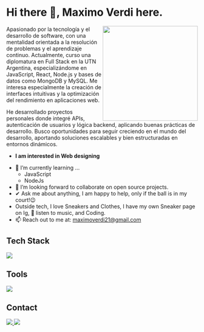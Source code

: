 # Hi there 👋, Maximo Verdi here. 

<picture> <img align="right" src="https://github.com/7oSkaaa/7oSkaaa/blob/main/Images/Right_Side.gif?raw=true" width = 250px></picture>


Apasionado por la tecnología y el desarrollo de software, con una mentalidad orientada a la resolución de problemas y el aprendizaje continuo. Actualmente, curso una diplomatura en Full Stack en la UTN Argentina, especializándome en JavaScript, React, Node.js y bases de datos como MongoDB y MySQL. Me interesa especialmente la creación de interfaces intuitivas y la optimización del rendimiento en aplicaciones web.

He desarrollado proyectos personales donde integré APIs, autenticación de usuarios y lógica backend, aplicando buenas prácticas de desarrollo. Busco oportunidades para seguir creciendo en el mundo del desarrollo, aportando soluciones escalables y bien estructuradas en entornos dinámicos.
* **I am interested in Web designing**
- 🌱 I’m currently learning ...
  - JavaScript
  - NodeJs
- 👯 I’m looking forward to collaborate on open source projects.
- ✔ Ask me about anything, I am happy to help, only if the ball is in my court!😉<br>
- Outside tech, I love Sneakers and Clothes, I have my own Sneaker page on Ig, 🎵 listen to music, and Coding.
- 📫 Reach out to me at: <a href="maximoverdi21@gmail.com">maximoverdi21@gmail.com</a>
<!--tech stack icons-->
<h2>Tech Stack</h2>
<p>
  <a href="https://skillicons.dev">
    <img src="https://skillicons.dev/icons?i=css,html,javascript,react,nodejs,tailwindcss&perline=14" />
  </a>
</p>

<!--Tools-->
<h2>Tools</h2>
<p>
  <a href="https://skillicons.dev">
    <img src="https://skillicons.dev/icons?i=github,git,bootstrap,sass&perline=14" />
  </a>
</p>

<!--Contact info-->
<h2>Contact</h2>
<p>
<a href="https://www.instagram.com/maxi_verdi/">
  <img src="https://skillicons.dev/icons?i=instagram&perline=14">
</a>
  <a href="[https://www.instagram.com/maxi_verdi/](https://www.linkedin.com/in/maximo-verdi-22a426335/)" targetblank>
  <img src="https://skillicons.dev/icons?i=linkedin&perline=14">
</a>
</p>
